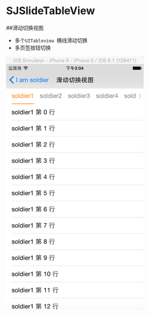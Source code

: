 # SJSlideTableView
##滑动切换视图

* 多个`UITableview `横线滑动切换
* 多页签按钮切换

![image](https://github.com/hsjcom/SJSlideTableView/blob/master/SJSlideTableView/resourse/QQ20150514-3@2x.png)

